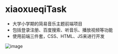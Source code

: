 # xiaoxueqiTask

- 大学小学期的简易音乐主题前端项目
- 包括登录注册、百度搜索、听音乐、播放视频等功能
- 使用前端三件套，CSS、HTML、JS来进行开发

![image](https://github.com/AdaCoding123/xiaoxueqiTask/assets/72744840/c7391852-b939-47bf-9c61-19fb87edffa8=100x)
